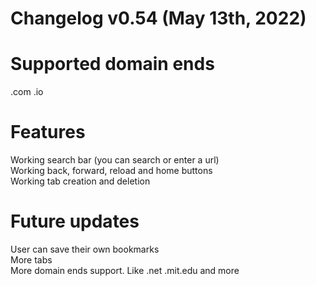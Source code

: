 # Changelog v0.54 (May 13th, 2022)  
  
# Supported domain ends  
.com .io  
  
# Features  
Working search bar (you can search or enter a url)  
Working back, forward, reload and home buttons  
Working tab creation and deletion  
  
# Future updates
User can save their own bookmarks  
More tabs  
More domain ends support. Like .net .mit.edu and more
